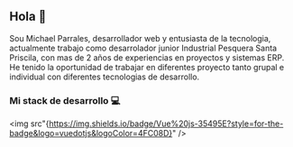 ## Hola 👋

Sou Michael Parrales, desarrollador web y entusiasta de la tecnologia, actualmente trabajo como desarrolador junior Industrial Pesquera Santa Priscila, con mas de 2 años de experiencias en proyectos y sistemas ERP.
He tenido la oportunidad de trabajar en diferentes proyecto tanto grupal e individual con diferentes tecnologias de desarrollo.

### Mi stack de desarrollo 💻
<img src"{https://img.shields.io/badge/Vue%20js-35495E?style=for-the-badge&logo=vuedotjs&logoColor=4FC08D}" />

<!--
**MichaelPY2000/MichaelPY2000** is a ✨ _special_ ✨ repository because its `README.md` (this file) appears on your GitHub profile.

Here are some ideas to get you started:

- 🔭 I’m currently working on ...
- 🌱 I’m currently learning ...
- 👯 I’m looking to collaborate on ...
- 🤔 I’m looking for help with ...
- 💬 Ask me about ...
- 📫 How to reach me: ...
- 😄 Pronouns: ...
- ⚡ Fun fact: ...
-->

